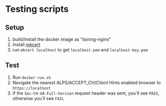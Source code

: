 # Testing scripts

## Setup
 
1. build/install the docker image as "boring-nginx"
2. Install [mkcert](mkcert.dev)
3. run `mkcert localhost` to get `localhost.pem` and 
   `localhost-key.pem`

## Test

1. Run `docker-run.sh`
2. Navigate the nearest ALPS/ACCEPT_CH/Client Hints enabled browser to
   `https://localhost`
3. If the `Sec-CH-UA-Full-Version` request header was sent, you'll see
   `PASS`, otherwise you'll see `FAIL`
